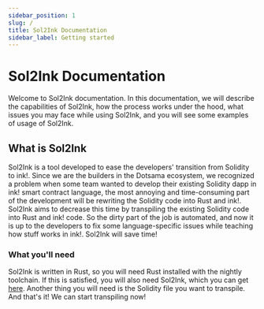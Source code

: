 ```yaml
---
sidebar_position: 1
slug: /
title: Sol2Ink Documentation
sidebar_label: Getting started
---
```


# Sol2Ink Documentation

Welcome to Sol2Ink documentation. In this documentation, we will describe the capabilities of Sol2Ink, how the process works under the hood,
what issues you may face while using Sol2Ink, and you will see some examples of usage of Sol2Ink.

## What is Sol2Ink

Sol2Ink is a tool developed to ease the developers' transition from Solidity to ink!. Since we are the builders in the Dotsama ecosystem, we recognized a problem when some team wanted to develop their existing Solidity dapp in ink! smart contract language, the most annoying and time-consuming part of the development will be rewriting the Solidity code into Rust and ink!. Sol2Ink aims to decrease this time by transpiling the existing Solidity code into Rust and ink! code. So the dirty part of the job is automated, and now it is up to the developers to fix some language-specific issues while teaching how stuff works in ink!. Sol2Ink will save time!

### What you'll need

Sol2Ink is written in Rust, so you will need Rust installed with the nightly toolchain. If this is satisfied, you will also need Sol2Ink, which you can get [here](https://github.com/Supercolony-net/sol2ink/releases/tag/v1.0.0). Another thing you will need is the Solidity file you want to transpile. And that's it! We can start transpiling now!
